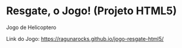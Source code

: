 # Resgate, o Jogo! (Projeto HTML5)

Jogo de Helicoptero

Link do Jogo: https://ragunarocks.github.io/jogo-resgate-html5/
